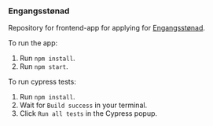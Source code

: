 ### Engangsstønad

Repository for frontend-app for applying for [Engangsstønad](https://www.nav.no/no/Person/Familie/Venter+du+barn/engangsst%C3%B8nad-ved-f%C3%B8dsel-og-adopsjon).

To run the app:
1. Run `npm install`.
2. Run `npm start`.

To run cypress tests:
1. Run `npm install`.
2. Wait for `Build success` in your terminal.
3. Click `Run all tests` in the Cypress popup.

